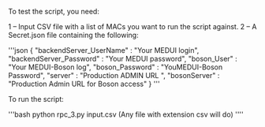 To test the script, you need:

1 – Input CSV file with a list of MACs you want to run the script against.
2 – A Secret.json file containing the following:

'''json
{
"backendServer_UserName" : "Your MEDUI login",
"backendServer_Password" : "Your MEDUI password",
"boson_User" : "Your MEDUI-Boson log",
"boson_Password" : "YouMEDUI-Boson Password",
"server" : "Production ADMIN URL ",
"bosonServer" : "Production Admin URL for Boson access" 
}
'''

To run the script:

'''bash 
python rpc_3.py input.csv (Any file with extension csv will do)
''''